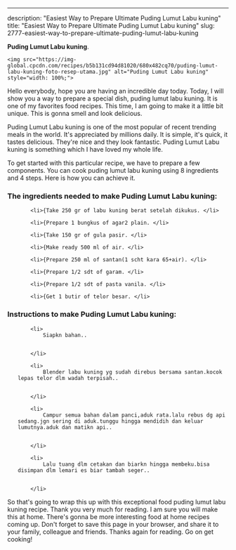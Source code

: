 ---
description: "Easiest Way to Prepare Ultimate Puding Lumut Labu kuning"
title: "Easiest Way to Prepare Ultimate Puding Lumut Labu kuning"
slug: 2777-easiest-way-to-prepare-ultimate-puding-lumut-labu-kuning

<p>
	<strong>Puding Lumut Labu kuning</strong>. 
	
</p>
<p>
	
	<img src="https://img-global.cpcdn.com/recipes/b5b131cd94d81020/680x482cq70/puding-lumut-labu-kuning-foto-resep-utama.jpg" alt="Puding Lumut Labu kuning" style="width: 100%;">
	
	
</p>
<p>
	Hello everybody, hope you are having an incredible day today. Today, I will show you a way to prepare a special dish, puding lumut labu kuning. It is one of my favorites food recipes. This time, I am going to make it a little bit unique. This is gonna smell and look delicious.
</p>
	
<p>
	
</p>
<p>
	Puding Lumut Labu kuning is one of the most popular of recent trending meals in the world. It's appreciated by millions daily. It is simple, it's quick, it tastes delicious. They're nice and they look fantastic. Puding Lumut Labu kuning is something which I have loved my whole life.
</p>

<p>
To get started with this particular recipe, we have to prepare a few components. You can cook puding lumut labu kuning using 8 ingredients and 4 steps. Here is how you can achieve it.
</p>

<h3>The ingredients needed to make Puding Lumut Labu kuning:</h3>

<ol>
	
		<li>{Take 250 gr of labu kuning berat setelah dikukus. </li>
	
		<li>{Prepare 1 bungkus of agar2 plain. </li>
	
		<li>{Take 150 gr of gula pasir. </li>
	
		<li>{Make ready 500 ml of air. </li>
	
		<li>{Prepare 250 ml of santan(1 scht kara 65+air). </li>
	
		<li>{Prepare 1/2 sdt of garam. </li>
	
		<li>{Prepare 1/2 sdt of pasta vanila. </li>
	
		<li>{Get 1 butir of telor besar. </li>
	
</ol>
<p>
	
</p>

<h3>Instructions to make Puding Lumut Labu kuning:</h3>

<ol>
	
		<li>
			Siapkn bahan..
			
			
		</li>
	
		<li>
			Blender labu kuning yg sudah direbus bersama santan.kocok lepas telor dlm wadah terpisah..
			
			
		</li>
	
		<li>
			Campur semua bahan dalam panci,aduk rata.lalu rebus dg api sedang.jgn sering di aduk.tunggu hingga mendidih dan keluar lumutnya.aduk dan matikn api..
			
			
		</li>
	
		<li>
			Lalu tuang dlm cetakan dan biarkn hingga membeku.bisa disimpan dlm lemari es biar tambah seger..
			
			
		</li>
	
</ol>

<p>
	
</p>

<p>
	So that's going to wrap this up with this exceptional food puding lumut labu kuning recipe. Thank you very much for reading. I am sure you will make this at home. There's gonna be more interesting food at home recipes coming up. Don't forget to save this page in your browser, and share it to your family, colleague and friends. Thanks again for reading. Go on get cooking!
</p>
